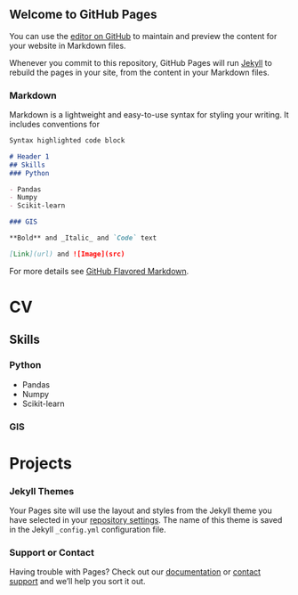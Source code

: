 ## Welcome to GitHub Pages

You can use the [editor on GitHub](https://github.com/GFG90/GFG90.github.io/edit/master/README.md) to maintain and preview the content for your website in Markdown files.

Whenever you commit to this repository, GitHub Pages will run [Jekyll](https://jekyllrb.com/) to rebuild the pages in your site, from the content in your Markdown files.

### Markdown

Markdown is a lightweight and easy-to-use syntax for styling your writing. It includes conventions for

```markdown
Syntax highlighted code block

# Header 1
## Skills
### Python

- Pandas
- Numpy
- Scikit-learn

### GIS

**Bold** and _Italic_ and `Code` text

[Link](url) and ![Image](src)
```
For more details see [GitHub Flavored Markdown](https://guides.github.com/features/mastering-markdown/).


# CV
## Skills
### Python

- Pandas
- Numpy
- Scikit-learn

### GIS
# Projects

### Jekyll Themes

Your Pages site will use the layout and styles from the Jekyll theme you have selected in your [repository settings](https://github.com/GFG90/GFG90.github.io/settings). The name of this theme is saved in the Jekyll `_config.yml` configuration file.

### Support or Contact

Having trouble with Pages? Check out our [documentation](https://docs.github.com/categories/github-pages-basics/) or [contact support](https://github.com/contact) and we’ll help you sort it out.
